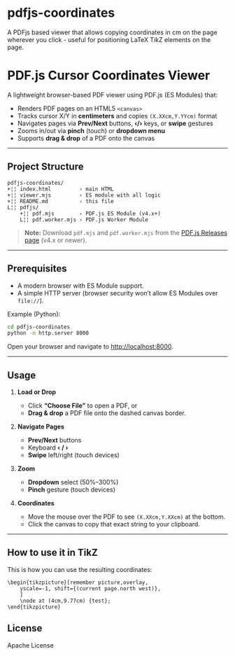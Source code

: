 # pdfjs-coordinates

A PDFjs based viewer that allows copying coordinates in cm on the page wherever you click - useful for positioning LaTeX TikZ elements on the page.

# PDF.js Cursor Coordinates Viewer

A lightweight browser-based PDF viewer using PDF.js (ES Modules) that:

- Renders PDF pages on an HTML5 `<canvas>`
- Tracks cursor X/Y in **centimeters** and copies `(X.XXcm,Y.YYcm)` format
- Navigates pages via **Prev/Next** buttons, **‹/›** keys, or **swipe** gestures
- Zooms in/out via **pinch** (touch) or **dropdown menu**
- Supports **drag & drop** of a PDF onto the canvas

---

## Project Structure

```
pdfjs-coordinates/
+¦¦ index.html         ‹ main HTML
+¦¦ viewer.mjs         ‹ ES module with all logic
+¦¦ README.md          ‹ this file
L¦¦ pdfjs/
    +¦¦ pdf.mjs        ‹ PDF.js ES Module (v4.x+)
    L¦¦ pdf.worker.mjs ‹ PDF.js Worker Module
```

> **Note:** Download `pdf.mjs` and `pdf.worker.mjs` from the [PDF.js Releases page](https://github.com/mozilla/pdf.js/releases) (v4.x or newer).

---

## Prerequisites

- A modern browser with ES Module support.
- A simple HTTP server (browser security won’t allow ES Modules over `file://`).

Example (Python):

```bash
cd pdfjs-coordinates
python -m http.server 8000
```

Open your browser and navigate to [http://localhost:8000](http://localhost:8000).

---

## Usage

1. **Load or Drop**  
   - Click **“Choose File”** to open a PDF, or  
   - **Drag & drop** a PDF file onto the dashed canvas border.

2. **Navigate Pages**  
   - **Prev/Next** buttons  
   - Keyboard **‹ / ›**  
   - **Swipe** left/right (touch devices)

3. **Zoom**  
   - **Dropdown** select (50%–300%)  
   - **Pinch** gesture (touch devices)

4. **Coordinates**  
   - Move the mouse over the PDF to see `(X.XXcm,Y.XXcm)` at the bottom.  
   - Click the canvas to copy that exact string to your clipboard.

---

## How to use it in TikZ

This is how you can use the resulting coordinates:

```
\begin{tikzpicture}[remember picture,overlay,
	yscale=-1, shift={(current page.north west)},
    ]
    \node at (4cm,9.77cm) {test};
\end{tikzpicture}
```


## License

Apache License

